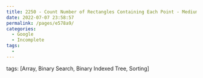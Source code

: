 ```yaml
---
title: 2250 - Count Number of Rectangles Containing Each Point - Medium
date: 2022-07-07 23:58:57
permalink: /pages/e578a9/
categories:
  - Google
  - Incomplete
tags:
  - 
---
```

tags: [Array, Binary Search, Binary Indexed Tree, Sorting]